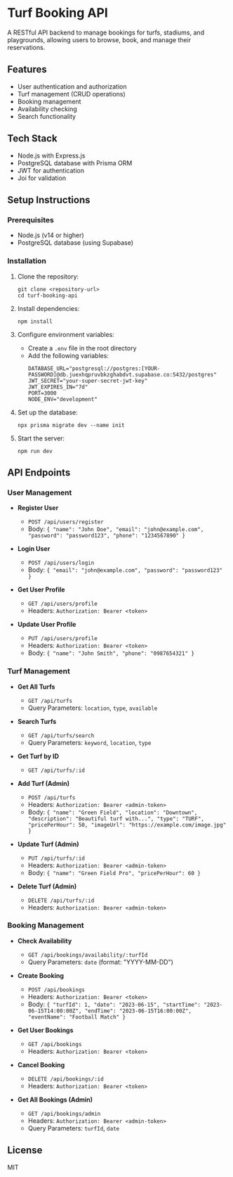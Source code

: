 # Turf Booking API

A RESTful API backend to manage bookings for turfs, stadiums, and playgrounds, allowing users to browse, book, and manage their reservations.

## Features

- User authentication and authorization
- Turf management (CRUD operations)
- Booking management
- Availability checking
- Search functionality

## Tech Stack

- Node.js with Express.js
- PostgreSQL database with Prisma ORM
- JWT for authentication
- Joi for validation

## Setup Instructions

### Prerequisites

- Node.js (v14 or higher)
- PostgreSQL database (using Supabase)

### Installation

1. Clone the repository:
   ```
   git clone <repository-url>
   cd turf-booking-api
   ```

2. Install dependencies:
   ```
   npm install
   ```

3. Configure environment variables:
   - Create a `.env` file in the root directory
   - Add the following variables:
     ```
     DATABASE_URL="postgresql://postgres:[YOUR-PASSWORD]@db.juexhqpruvbkzghabdvt.supabase.co:5432/postgres"
     JWT_SECRET="your-super-secret-jwt-key"
     JWT_EXPIRES_IN="7d"
     PORT=3000
     NODE_ENV="development"
     ```

4. Set up the database:
   ```
   npx prisma migrate dev --name init
   ```

5. Start the server:
   ```
   npm run dev
   ```

## API Endpoints

### User Management

- **Register User**
  - `POST /api/users/register`
  - Body: `{ "name": "John Doe", "email": "john@example.com", "password": "password123", "phone": "1234567890" }`

- **Login User**
  - `POST /api/users/login`
  - Body: `{ "email": "john@example.com", "password": "password123" }`

- **Get User Profile**
  - `GET /api/users/profile`
  - Headers: `Authorization: Bearer <token>`

- **Update User Profile**
  - `PUT /api/users/profile`
  - Headers: `Authorization: Bearer <token>`
  - Body: `{ "name": "John Smith", "phone": "0987654321" }`

### Turf Management

- **Get All Turfs**
  - `GET /api/turfs`
  - Query Parameters: `location`, `type`, `available`

- **Search Turfs**
  - `GET /api/turfs/search`
  - Query Parameters: `keyword`, `location`, `type`

- **Get Turf by ID**
  - `GET /api/turfs/:id`

- **Add Turf (Admin)**
  - `POST /api/turfs`
  - Headers: `Authorization: Bearer <admin-token>`
  - Body: `{ "name": "Green Field", "location": "Downtown", "description": "Beautiful turf with...", "type": "TURF", "pricePerHour": 50, "imageUrl": "https://example.com/image.jpg" }`

- **Update Turf (Admin)**
  - `PUT /api/turfs/:id`
  - Headers: `Authorization: Bearer <admin-token>`
  - Body: `{ "name": "Green Field Pro", "pricePerHour": 60 }`

- **Delete Turf (Admin)**
  - `DELETE /api/turfs/:id`
  - Headers: `Authorization: Bearer <admin-token>`

### Booking Management

- **Check Availability**
  - `GET /api/bookings/availability/:turfId`
  - Query Parameters: `date` (format: "YYYY-MM-DD")

- **Create Booking**
  - `POST /api/bookings`
  - Headers: `Authorization: Bearer <token>`
  - Body: `{ "turfId": 1, "date": "2023-06-15", "startTime": "2023-06-15T14:00:00Z", "endTime": "2023-06-15T16:00:00Z", "eventName": "Football Match" }`

- **Get User Bookings**
  - `GET /api/bookings`
  - Headers: `Authorization: Bearer <token>`

- **Cancel Booking**
  - `DELETE /api/bookings/:id`
  - Headers: `Authorization: Bearer <token>`

- **Get All Bookings (Admin)**
  - `GET /api/bookings/admin`
  - Headers: `Authorization: Bearer <admin-token>`
  - Query Parameters: `turfId`, `date`

## License

MIT 